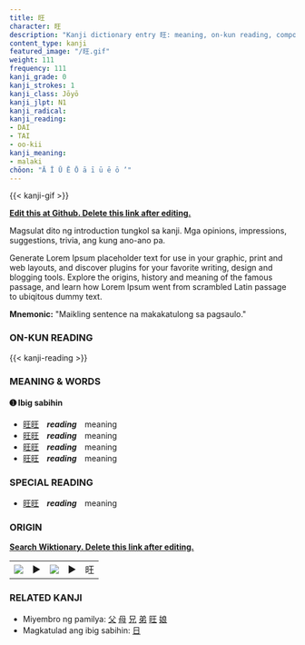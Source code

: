 ```yaml
---
title: 旺
character: 旺
description: "Kanji dictionary entry 旺: meaning, on-kun reading, compounds, origin, related kanji"
content_type: kanji
featured_image: "/旺.gif"
weight: 111
frequency: 111
kanji_grade: 0
kanji_strokes: 1
kanji_class: Jōyō
kanji_jlpt: N1
kanji_radical: 
kanji_reading: 
- DAI
- TAI
- oo-kii
kanji_meaning:
- malaki
chōon: "Ā Ī Ū Ē Ō ā ī ū ē ō ’"
---
```

[//]: # (Don't edit the line below. Kanji animated GIF code is automatically generated.)
{{< kanji-gif >}}

[//]: # (Edit below this line.)

**[Edit this at Github. Delete this link after editing.](https://github.com/tim0g/tim/tree/main/content/kanji/旺/index.md)**

Magsulat dito ng introduction tungkol sa kanji. Mga opinions, impressions, suggestions, trivia, ang kung ano-ano pa.

Generate Lorem Ipsum placeholder text for use in your graphic, print and web layouts, and discover plugins for your favorite writing, design and blogging tools. Explore the origins, history and meaning of the famous passage, and learn how Lorem Ipsum went from scrambled Latin passage to ubiqitous dummy text.
 
**Mnemonic:** "Maikling sentence na makakatulong sa pagsaulo."

### ON-KUN READING

[//]: # (Don't edit the line below. ON-KUN READING code is automatically generated.)
{{< kanji-reading >}}

### MEANING & WORDS

#### ➊ **Ibig sabihin**
  - [旺](../旺)[旺](../旺)　***reading***　meaning
  - [旺](../旺)[旺](../旺)　***reading***　meaning
  - [旺](../旺)[旺](../旺)　***reading***　meaning
  - [旺](../旺)[旺](../旺)　***reading***　meaning

### SPECIAL READING
  - [旺](../旺)[旺](../旺)　***reading***　meaning

### ORIGIN

**[Search Wiktionary. Delete this link after editing.](https://wiktionary.org/wiki/旺)**
<table class="kanji-table"><tr><td>
<img src="60px-旺-bronze.svg.png">
</td><td>▶</td><td>
<img src="60px-旺-oracle.svg.png">
</td><td>▶</td>
<td class="kanji-origin">旺</td>
</tr></table>

### RELATED KANJI
- Miyembro ng pamilya: [父](../父) [母](../母) [兄](../兄) [弟](../弟) [旺](../旺) [娘](../娘)
- Magkatulad ang ibig sabihin: [日](../日)
